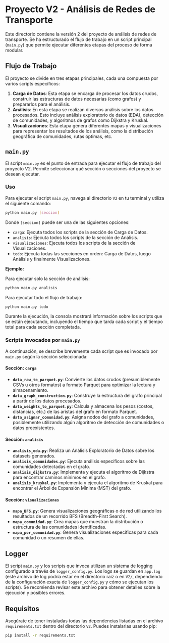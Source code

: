 # Proyecto V2 - Análisis de Redes de Transporte

Este directorio contiene la versión 2 del proyecto de análisis de redes de transporte. Se ha estructurado el flujo de trabajo en un script principal (`main.py`) que permite ejecutar diferentes etapas del proceso de forma modular.

## Flujo de Trabajo

El proyecto se divide en tres etapas principales, cada una compuesta por varios scripts específicos:

1.  **Carga de Datos**: Esta etapa se encarga de procesar los datos crudos, construir las estructuras de datos necesarias (como grafos) y prepararlos para el análisis.
2.  **Análisis**: En esta etapa se realizan diversos análisis sobre los datos procesados. Esto incluye análisis exploratorio de datos (EDA), detección de comunidades, y algoritmos de grafos como Dijkstra y Kruskal.
3.  **Visualizaciones**: Esta etapa genera diferentes mapas y visualizaciones para representar los resultados de los análisis, como la distribución geográfica de comunidades, rutas óptimas, etc.

## `main.py`

El script `main.py` es el punto de entrada para ejecutar el flujo de trabajo del proyecto V2. Permite seleccionar qué sección o secciones del proyecto se desean ejecutar.

### Uso

Para ejecutar el script `main.py`, navega al directorio `V2` en tu terminal y utiliza el siguiente comando:

```bash
python main.py [seccion]
```

Donde `[seccion]` puede ser una de las siguientes opciones:

*   `carga`: Ejecuta todos los scripts de la sección de Carga de Datos.
*   `analisis`: Ejecuta todos los scripts de la sección de Análisis.
*   `visualizaciones`: Ejecuta todos los scripts de la sección de Visualizaciones.
*   `todo`: Ejecuta todas las secciones en orden: Carga de Datos, luego Análisis y finalmente Visualizaciones.

**Ejemplo:**

Para ejecutar solo la sección de análisis:

```bash
python main.py analisis
```

Para ejecutar todo el flujo de trabajo:

```bash
python main.py todo
```

Durante la ejecución, la consola mostrará información sobre los scripts que se están ejecutando, incluyendo el tiempo que tarda cada script y el tiempo total para cada sección completada.

### Scripts Invocados por `main.py`

A continuación, se describe brevemente cada script que es invocado por `main.py` según la sección seleccionada:

#### Sección: `carga`

*   **`data_raw_to_parquet.py`**: Convierte los datos crudos (presumiblemente CSVs u otros formatos) a formato Parquet para optimizar la lectura y almacenamiento.
*   **`data_graph_construction.py`**: Construye la estructura del grafo principal a partir de los datos procesados.
*   **`data_weights_to_parquet.py`**: Calcula y almacena los pesos (costos, distancias, etc.) de las aristas del grafo en formato Parquet.
*   **`data_asignar_comunidad.py`**: Asigna nodos del grafo a comunidades, posiblemente utilizando algún algoritmo de detección de comunidades o datos preexistentes.

#### Sección: `analisis`

*   **`analisis_eda.py`**: Realiza un Análisis Exploratorio de Datos sobre los datasets generados.
*   **`analisis_comunidades.py`**: Ejecuta análisis específicos sobre las comunidades detectadas en el grafo.
*   **`analisis_dijkstra.py`**: Implementa y ejecuta el algoritmo de Dijkstra para encontrar caminos mínimos en el grafo.
*   **`analisis_kruskal.py`**: Implementa y ejecuta el algoritmo de Kruskal para encontrar el Árbol de Expansión Mínima (MST) del grafo.

#### Sección: `visualizaciones`

*   **`mapa_BFS.py`**: Genera visualizaciones geográficas o de red utilizando los resultados de un recorrido BFS (Breadth-First Search).
*   **`mapa_comunidad.py`**: Crea mapas que muestran la distribución o estructura de las comunidades identificadas.
*   **`mapa_por_comunidad.py`**: Genera visualizaciones específicas para cada comunidad o un resumen de ellas.

## Logger

El script `main.py` y los scripts que invoca utilizan un sistema de logging configurado a través de `logger_config.py`. Los logs se guardan en `app.log` (este archivo de log podría estar en el directorio raíz o en `V2/`, dependiendo de la configuración exacta de `logger_config.py` y cómo se ejecutan los scripts). Se recomienda revisar este archivo para obtener detalles sobre la ejecución y posibles errores.

## Requisitos

Asegúrate de tener instaladas todas las dependencias listadas en el archivo `requirements.txt` dentro del directorio `V2`. Puedes instalarlas usando pip:

```bash
pip install -r requirements.txt
```
